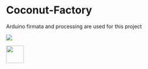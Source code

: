 # Coconut-Factory
Arduino firmata and processing are used for this project
  
![](https://static.wixstatic.com/media/74ac36_a23bdd2f4f4348a5ae8c671bf51fa251~mv2_d_1600_1244_s_2.jpeg/v1/fill/w_768,h_600,al_c,q_85,usm_0.66_1.00_0.01/74ac36_a23bdd2f4f4348a5ae8c671bf51fa251~mv2_d_1600_1244_s_2.webp)

<img src="https://github.com/favicon.ico" width="48">
